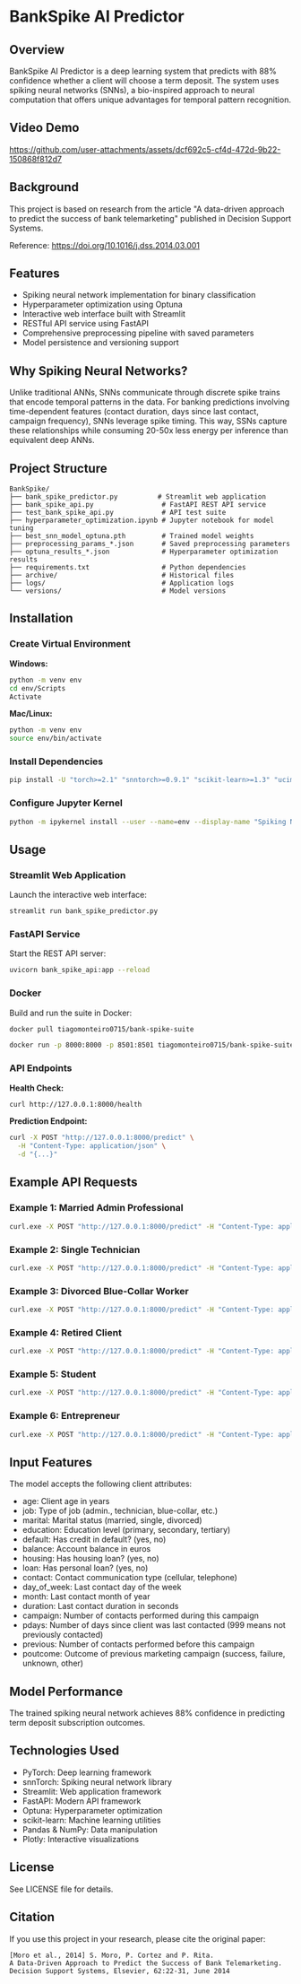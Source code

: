 # BankSpike AI Predictor

## Overview

BankSpike AI Predictor is a deep learning system that predicts with 88% confidence whether a client will choose a term deposit. The system uses spiking neural networks (SNNs), a bio-inspired approach to neural computation that offers unique advantages for temporal pattern recognition.

## Video Demo

https://github.com/user-attachments/assets/dcf692c5-cf4d-472d-9b22-150868f812d7


## Background

This project is based on research from the article "A data-driven approach to predict the success of bank telemarketing" published in Decision Support Systems.

Reference: https://doi.org/10.1016/j.dss.2014.03.001

## Features

* Spiking neural network implementation for binary classification
* Hyperparameter optimization using Optuna
* Interactive web interface built with Streamlit
* RESTful API service using FastAPI
* Comprehensive preprocessing pipeline with saved parameters
* Model persistence and versioning support


## Why Spiking Neural Networks?


Unlike traditional ANNs, SNNs communicate through discrete spike trains that encode temporal patterns in the data. For banking predictions involving time-dependent features (contact duration, days since last contact, campaign frequency), SNNs leverage spike timing. This way, SSNs capture these relationships while consuming 20-50x less energy per inference than equivalent deep ANNs. 


## Project Structure

```
BankSpike/
├── bank_spike_predictor.py          # Streamlit web application
├── bank_spike_api.py                 # FastAPI REST API service
├── test_bank_spike_api.py            # API test suite
├── hyperparameter_optimization.ipynb # Jupyter notebook for model tuning
├── best_snn_model_optuna.pth         # Trained model weights
├── preprocessing_params_*.json       # Saved preprocessing parameters
├── optuna_results_*.json             # Hyperparameter optimization results
├── requirements.txt                  # Python dependencies
├── archive/                          # Historical files
├── logs/                             # Application logs
└── versions/                         # Model versions
```

## Installation

### Create Virtual Environment

**Windows:**

```bash
python -m venv env
cd env/Scripts
Activate
```

**Mac/Linux:**

```bash
python -m venv env
source env/bin/activate
```

### Install Dependencies

```bash
pip install -U "torch>=2.1" "snntorch>=0.9.1" "scikit-learn>=1.3" "ucimlrepo>=0.0.7" "notebook>=7.0" "ipykernel>=6.25" "optuna>=3.5" "streamlit>=1.31" "plotly>=5.18" "fastapi[standard]>=0.110" "uvicorn[standard]>=0.30" "pydantic>=2.6" "numpy>=1.24" "pandas>=2.1" --no-cache-dir --verbose
```

### Configure Jupyter Kernel

```bash
python -m ipykernel install --user --name=env --display-name "Spiking NN env"
```

## Usage

### Streamlit Web Application

Launch the interactive web interface:

```bash
streamlit run bank_spike_predictor.py
```

### FastAPI Service

Start the REST API server:

```bash
uvicorn bank_spike_api:app --reload
```

### Docker

Build and run the suite in Docker:

```bash
docker pull tiagomonteiro0715/bank-spike-suite

docker run -p 8000:8000 -p 8501:8501 tiagomonteiro0715/bank-spike-suite
```

### API Endpoints

**Health Check:**

```bash
curl http://127.0.0.1:8000/health
```

**Prediction Endpoint:**

```bash
curl -X POST "http://127.0.0.1:8000/predict" \
  -H "Content-Type: application/json" \
  -d "{...}"
```

## Example API Requests

### Example 1: Married Admin Professional

```bash
curl.exe -X POST "http://127.0.0.1:8000/predict" -H "Content-Type: application/json" -d "{\"age\":35,\"job\":\"admin.\",\"marital\":\"married\",\"education\":\"secondary\",\"default\":\"no\",\"balance\":1200,\"housing\":\"yes\",\"loan\":\"no\",\"contact\":\"cellular\",\"day_of_week\":15,\"month\":\"may\",\"duration\":180,\"campaign\":2,\"pdays\":999,\"previous\":0,\"poutcome\":\"unknown\"}"
```

### Example 2: Single Technician

```bash
curl.exe -X POST "http://127.0.0.1:8000/predict" -H "Content-Type: application/json" -d "{\"age\":28,\"job\":\"technician\",\"marital\":\"single\",\"education\":\"tertiary\",\"default\":\"no\",\"balance\":800,\"housing\":\"yes\",\"loan\":\"no\",\"contact\":\"telephone\",\"day_of_week\":10,\"month\":\"jan\",\"duration\":200,\"campaign\":1,\"pdays\":999,\"previous\":0,\"poutcome\":\"success\"}"
```

### Example 3: Divorced Blue-Collar Worker

```bash
curl.exe -X POST "http://127.0.0.1:8000/predict" -H "Content-Type: application/json" -d "{\"age\":45,\"job\":\"blue-collar\",\"marital\":\"divorced\",\"education\":\"primary\",\"default\":\"yes\",\"balance\":1500,\"housing\":\"no\",\"loan\":\"yes\",\"contact\":\"cellular\",\"day_of_week\":20,\"month\":\"sep\",\"duration\":90,\"campaign\":3,\"pdays\":20,\"previous\":1,\"poutcome\":\"failure\"}"
```

### Example 4: Retired Client

```bash
curl.exe -X POST "http://127.0.0.1:8000/predict" -H "Content-Type: application/json" -d "{\"age\":67,\"job\":\"retired\",\"marital\":\"married\",\"education\":\"secondary\",\"default\":\"no\",\"balance\":3000,\"housing\":\"no\",\"loan\":\"no\",\"contact\":\"telephone\",\"day_of_week\":5,\"month\":\"dec\",\"duration\":300,\"campaign\":1,\"pdays\":999,\"previous\":0,\"poutcome\":\"other\"}"
```

### Example 5: Student

```bash
curl.exe -X POST "http://127.0.0.1:8000/predict" -H "Content-Type: application/json" -d "{\"age\":22,\"job\":\"student\",\"marital\":\"single\",\"education\":\"tertiary\",\"default\":\"no\",\"balance\":200,\"housing\":\"yes\",\"loan\":\"no\",\"contact\":\"cellular\",\"day_of_week\":2,\"month\":\"mar\",\"duration\":60,\"campaign\":1,\"pdays\":999,\"previous\":0,\"poutcome\":\"success\"}"
```

### Example 6: Entrepreneur

```bash
curl.exe -X POST "http://127.0.0.1:8000/predict" -H "Content-Type: application/json" -d "{\"age\":38,\"job\":\"entrepreneur\",\"marital\":\"married\",\"education\":\"secondary\",\"default\":\"no\",\"balance\":5000,\"housing\":\"yes\",\"loan\":\"yes\",\"contact\":\"telephone\",\"day_of_week\":7,\"month\":\"nov\",\"duration\":400,\"campaign\":4,\"pdays\":5,\"previous\":3,\"poutcome\":\"failure\"}"
```

## Input Features

The model accepts the following client attributes:

* age: Client age in years
* job: Type of job (admin., technician, blue-collar, etc.)
* marital: Marital status (married, single, divorced)
* education: Education level (primary, secondary, tertiary)
* default: Has credit in default? (yes, no)
* balance: Account balance in euros
* housing: Has housing loan? (yes, no)
* loan: Has personal loan? (yes, no)
* contact: Contact communication type (cellular, telephone)
* day_of_week: Last contact day of the week
* month: Last contact month of year
* duration: Last contact duration in seconds
* campaign: Number of contacts performed during this campaign
* pdays: Number of days since client was last contacted (999 means not previously contacted)
* previous: Number of contacts performed before this campaign
* poutcome: Outcome of previous marketing campaign (success, failure, unknown, other)

## Model Performance

The trained spiking neural network achieves 88% confidence in predicting term deposit subscription outcomes.

## Technologies Used

* PyTorch: Deep learning framework
* snnTorch: Spiking neural network library
* Streamlit: Web application framework
* FastAPI: Modern API framework
* Optuna: Hyperparameter optimization
* scikit-learn: Machine learning utilities
* Pandas & NumPy: Data manipulation
* Plotly: Interactive visualizations

## License

See LICENSE file for details.

## Citation

If you use this project in your research, please cite the original paper:

```
[Moro et al., 2014] S. Moro, P. Cortez and P. Rita. 
A Data-Driven Approach to Predict the Success of Bank Telemarketing. 
Decision Support Systems, Elsevier, 62:22-31, June 2014
```
